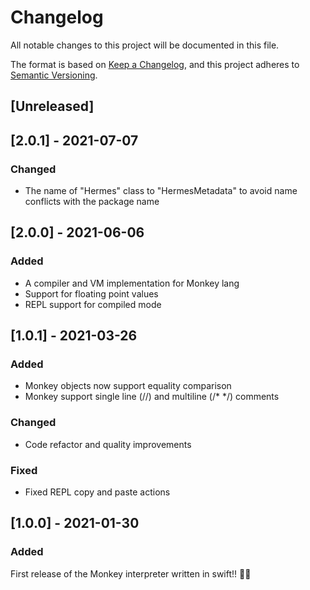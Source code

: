 # Changelog
All notable changes to this project will be documented in this file.

The format is based on [Keep a Changelog](https://keepachangelog.com/en/1.0.0/),
and this project adheres to [Semantic Versioning](https://semver.org/spec/v2.0.0.html).

## [Unreleased]

## [2.0.1] - 2021-07-07
### Changed
- The name of "Hermes" class to "HermesMetadata" to avoid name conflicts with the package name

## [2.0.0] - 2021-06-06
### Added
- A compiler and VM implementation for Monkey lang
- Support for floating point values
- REPL support for compiled mode

## [1.0.1] - 2021-03-26
### Added
- Monkey objects now support equality comparison
- Monkey support single line (//) and multiline (/* */) comments
### Changed
- Code refactor and quality improvements
### Fixed
- Fixed REPL copy and paste actions

## [1.0.0] - 2021-01-30
### Added
First release of the Monkey interpreter written in swift!! 🍺🐒
